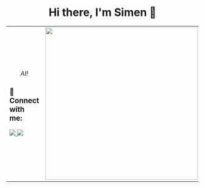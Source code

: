<h1 align="center">Hi there, I'm Simen 👋</h1>

<table>
  <tr>
    <td>
      <p align="center">
        <em>AI!</em>
      </p>
      <h3>🔗 Connect with me:</h3>
      <p>
        <a href="https://linkedin.com/in/sbfroy">
          <img src="https://img.shields.io/badge/-LinkedIn-0077B5?logo=LinkedIn&logoColor=white&style=flat" />
        </a>
        <a href="mailto:sbfroyland@gmail.com">
          <img src="https://img.shields.io/badge/-Email-D14836?logo=Gmail&logoColor=white&style=flat" />
        </a>
      </p>
    </td>
    <td>
      <img src="https://github.com/Anmol-Baranwal/Cool-GIFs-For-GitHub/assets/74038190/7b282ec6-fcc3-4600-90a7-2c3140549f58" width="400">
    </td>
  </tr>
</table>
